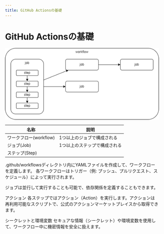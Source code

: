 ```yaml
---
title: GitHub Actionsの基礎
---
```


# GitHub Actionsの基礎

![GitHub Actionsの基礎](../../static/img/github-actions_basics.drawio.png)

|名称|説明|
|---|---|
|ワークフロー(workflow)|1つ以上のジョブで構成される|
|ジョブ(Job)|1つ以上のステップで構成される|
|ステップ(Step)||


.github/workflowsディレクトリ内にYAMLファイルを作成して、ワークフローを定義します。
各ワークフローはトリガー（例: プッシュ、プルリクエスト、スケジュール）によって実行されます。

ジョブは並行して実行することも可能で、依存関係を定義することもできます。

アクション
各ステップではアクション（Action）を実行します。アクションは再利用可能なスクリプトで、公式のアクションマーケットプレイスから取得できます。

シークレットと環境変数
セキュアな情報（シークレット）や環境変数を使用して、ワークフロー中に機密情報を安全に扱えます。
